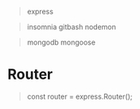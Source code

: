 > express

> insomnia
> gitbash
> nodemon

> mongodb
> mongoose

# Router

> const router = express.Router();
